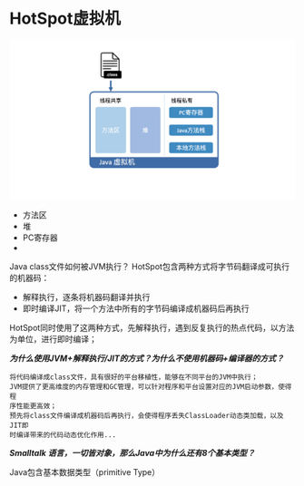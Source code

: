 # HotSpot虚拟机

![title](https://raw.githubusercontent.com/xinjiuyijiu/NoteImages/master/gitnote/2020/07/21/jvm_memory-1595301442533.png)

- 方法区
- 堆
- PC寄存器
- 

Java class文件如何被JVM执行？
HotSpot包含两种方式将字节码翻译成可执行的机器码：
- 解释执行，逐条将机器码翻译并执行
- 即时编译JIT，将一个方法中所有的字节码编译成机器码后再执行

HotSpot同时使用了这两种方式，先解释执行，遇到反复执行的热点代码，以方法为单位，进行即时编译；

***为什么使用JVM+解释执行/JIT的方式？为什么不使用机器码+编译器的方式？***

    将代码编译成class文件，具有很好的平台移植性，能够在不同平台的JVM中执行；
    JVM提供了更高维度的内存管理和GC管理，可以针对程序和平台设置对应的JVM启动参数，使得程
    序性能更高效；
    预先将class文件编译成机器码后再执行，会使得程序丢失ClassLoader动态类加载，以及JIT即
    时编译带来的代码动态优化作用...

***Smalltalk 语言，一切皆对象，那么Java中为什么还有8个基本类型？***

Java包含基本数据类型（primitive Type）
